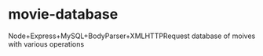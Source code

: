 # movie-database
Node+Express+MySQL+BodyParser+XMLHTTPRequest database of moives with various operations
